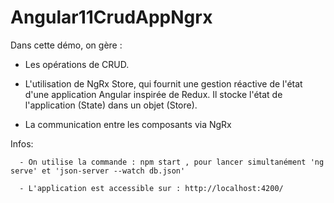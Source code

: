 # Angular11CrudAppNgrx

Dans cette démo, on gère :

- Les opérations de CRUD.

- L'utilisation de NgRx Store, qui fournit une gestion réactive de l'état d'une application Angular inspirée de Redux. 
  Il stocke l'état de l'application (State) dans un objet (Store).
  
- La communication entre les composants via NgRx



Infos: 

      - On utilise la commande : npm start , pour lancer simultanément 'ng serve' et 'json-server --watch db.json'

      - L'application est accessible sur : http://localhost:4200/
